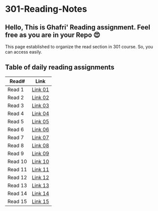 # 301-Reading-Notes

## Hello, This is Ghafri' Reading assignment. Feel free as you are in your Repo :heart_eyes: <br>
This page established to organize the read section in 301 course. So, you can access easily.

## Table of daily reading assignments

Read# | Link
---------|---------
Read 1   |[Link 01](01)
Read 2   |[Link 02](02)
Read 3   |[Link 03](03)
Read 4   |[Link 04](04)
Read 5   |[Link 05](05)
Read 6   |[Link 06](06)
Read 7   |[Link 07](07)
Read 8   |[Link 08](08)
Read 9   |[Link 09](09)
Read 10  |[Link 10](10)
Read 11  |[Link 11](11)
Read 12  |[Link 12](12)
Read 13  |[Link 13](13)
Read 14  |[Link 14](14)
Read 15  |[Link 15](15)

